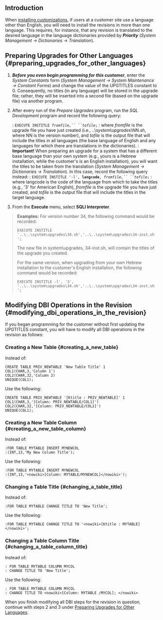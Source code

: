 ## Introduction

When [installing
customizations](Installing_Your_Customizations "wikilink"), if users at
a customer site use a language other than English, you will need to
install the revisions in more than one language. This requires, for
instance, that any revision is translated to the desired language in the
language dictionaries provided by ***Priority*** (*System Management →
Dictionaries → Translation*).

## Preparing Upgrades for Other Languages {#preparing_upgrades_for_other_languages}

1.  ***Before you even begin programming for this customer***, enter the
    *System Constants* form (*System Management → System Maintenance →
    Constant Forms*) and change the value of the UPGTITLES constant
    to 0. Consequently, no titles (in any language) will be stored in
    the upgrade file; rather, they will be inserted into a second file
    (based on the upgrade file) via another program.
2.  After every run of the *Prepare Upgrades* program, run the *SQL
    Development* program and record the following query:

    :   `EXECUTE INSTITLE `*`fromfile,`` ``tofile`*`;`
    :   where *fromfile* is the upgrade file you have just created
        (i.e., ..\\*system\\upgrades*\\NN.*sh*, where NN is the version
        number), and *tofile* is the output file that will include the
        titles in all languages (the base language of English and any
        languages for which there are translations in the dictionaries).
    :   **Important!** When preparing an upgrade for a system that has a
        different base language than your own system (e.g., yours is a
        Hebrew installation, while the customer\'s is an English
        installation), you will want the titles to be taken from the
        translation (*System Management → Dictionaries → Translation*).
        In this case, record the following query instead:
    :   `EXECUTE INSTITLE '-l', `**`langcode`**`, `*`fromfile,`` ``tofile`*`;`
    :   where langcode is the code of the language from which to take
        the titles (e.g., \'3\' for American English), *fromfile* is the
        upgrade file you have just created, and *tofile* is the output
        file that will include the titles in the target language.
3.  From the **Execute** menu, select **SQLI Interpreter**.

> **Examples:** For version number 34, the following command would be
> recorded:
>
> ``` tsql
> EXECUTE INSTITLE '..\..\system\upgrades\34.sh','..\..\system\upgrades\34-inst.sh '; 
> ```
>
> The new file in system\\upgrades, 34-inst.sh, will contain the titles
> of the upgrade you created.
>
> For the same version, when upgrading from your own Hebrew installation
> to the customer\'s English installation, the following command would
> be recorded:
>
> ``` tsql
> EXECUTE INSTITLE -l', '3', '..\..\system\upgrades\34.sh','..\..\system\upgrades\34-inst.sh ';
> ```

## Modifying DBI Operations in the Revision {#modifying_dbi_operations_in_the_revision}

If you began programming for the customer without first updating the
UPGTITLES constant, you will have to modify all DBI operations in the
revision as follows:

### Creating a New Table {#creating_a_new_table}

Instead of:

``` tsql
CREATE TABLE PRIV_NEWTABLE 'New Table Title' 1
COL1(CHAR,3,'Column 1')
COL2(CHAR,32,'Column 2)
UNIQUE(COL1);
```

Use the following:

``` tsql
CREATE TABLE PRIV_NEWTABLE '[Ktitle : PRIV_NEWTABLE]' 1
COL1(CHAR,3,'[Column: PRIV_NEWTABLE/COL1]')
COL2(CHAR,32,'[Column: PRIV_NEWTABLE/COL2]')
UNIQUE(COL1);
```

### Creating a New Table Column {#creating_a_new_table_column}

Instead of:

``` tsql
:FOR TABLE MYTABLE INSERT MYNEWCOL
:(INT,13,'My New Column Title'); 
```

Use the following:

``` tsql
:FOR TABLE MYTABLE INSERT MYNEWCOL
:(INT,13,'<nowiki>[Column: MYTABLE/MYNEWCOL]</nowiki>'); 
```

### Changing a Table Title {#changing_a_table_title}

Instead of:

``` tsql
:FOR TABLE MYTABLE CHANGE TITLE TO 'New Title'; 
```

Use the following:

``` tsql
:FOR TABLE MYTABLE CHANGE TITLE TO '<nowiki>[Ktitle : MYTABLE]</nowiki>';
```

### Changing a Table Column Title {#changing_a_table_column_title}

Instead of:

``` tsql
: FOR TABLE MYTABLE COLUMN MYCOL 
: CHANGE TITLE TO 'New Title'; 
```

Use the following:

``` tsql
: FOR TABLE MYTABLE COLUMN MYCOL 
: CHANGE TITLE TO <nowiki>[Column: MYTABLE /MYCOL]; </nowiki>
```

When you finish modifying all DBI steps for the revision in question,
continue with steps 2 and 3 under [Preparing Upgrades for Other
Languages](#Preparing_Upgrades_for_Other_Languages "wikilink").
